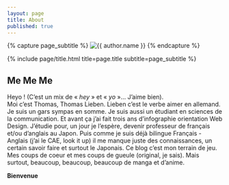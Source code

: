 ```yaml
---
layout: page
title: About
published: true
---
```


<div class="page" markdown="1">

{% capture page_subtitle %}
<img
    class="me"
    alt="{{ author.name }}"
    src="{{ site.author.photo | relative_url }}"
    srcset="{{ site.author.photo2x | relative_url }} 2x"
/>
{% endcapture %}

{% include page/title.html title=page.title subtitle=page_subtitle %}

## Me Me Me

Heyo ! (C’est un mix de « *hey* » et « *yo* »… J’aime bien).  
Moi c’est Thomas, Thomas Lieben. Lieben c’est le verbe aimer en allemand. Je suis un gars sympas en somme. Je suis aussi un étudiant en sciences de la communication. Et avant ça j’ai fait trois ans d’infographie orientation Web Design. J’étudie pour, un jour je l’espère, devenir professeur de français et/ou d’anglais au Japon. Puis comme je suis déjà bilingue Français - Anglais (j’ai le CAE, look it up) il me manque juste des connaissances, un certain savoir faire et surtout le Japonais. Ce blog c’est mon terrain de jeu. Mes coups de coeur et mes coups de gueule (original, je sais). Mais surtout, beaucoup, beaucoup, beaucoup de manga et d’anime.

**Bienvenue**

</div>
